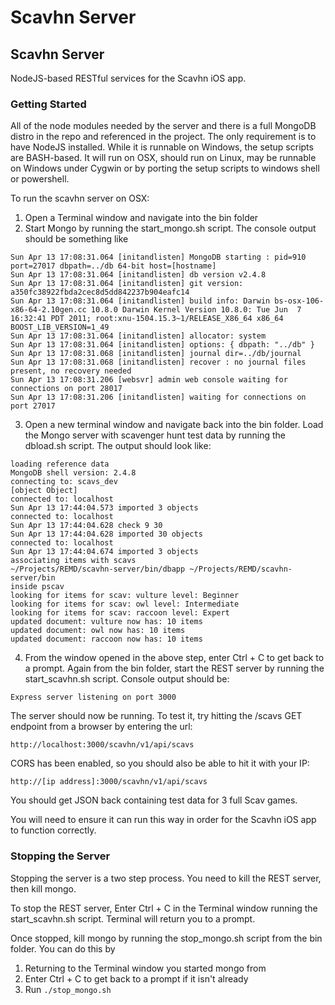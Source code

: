 Scavhn Server
==================

## Scavhn Server
NodeJS-based RESTful services for the Scavhn iOS app.

### Getting Started
All of the node modules needed by the server and there is a full MongoDB distro in the repo and referenced in the project.  The only requirement is to have NodeJS installed.  While it is runnable on Windows, the setup scripts are BASH-based.  It will run on OSX, should run on Linux, may be runnable on Windows under Cygwin or by porting the setup scripts to windows shell or powershell.

To run the scavhn server on OSX:

1. Open a Terminal window and navigate into the bin folder
2. Start Mongo by running the start_mongo.sh script.
  The console output should be something like 
  ```
  Sun Apr 13 17:08:31.064 [initandlisten] MongoDB starting : pid=910 port=27017 dbpath=../db 64-bit host=[hostname]
  Sun Apr 13 17:08:31.064 [initandlisten] db version v2.4.8
  Sun Apr 13 17:08:31.064 [initandlisten] git version: a350fc38922fbda2cec8d5dd842237b904eafc14
  Sun Apr 13 17:08:31.064 [initandlisten] build info: Darwin bs-osx-106-x86-64-2.10gen.cc 10.8.0 Darwin Kernel Version 10.8.0: Tue Jun  7 16:32:41 PDT 2011; root:xnu-1504.15.3~1/RELEASE_X86_64 x86_64 BOOST_LIB_VERSION=1_49
  Sun Apr 13 17:08:31.064 [initandlisten] allocator: system
  Sun Apr 13 17:08:31.064 [initandlisten] options: { dbpath: "../db" }
  Sun Apr 13 17:08:31.068 [initandlisten] journal dir=../db/journal
  Sun Apr 13 17:08:31.068 [initandlisten] recover : no journal files present, no recovery needed
  Sun Apr 13 17:08:31.206 [websvr] admin web console waiting for connections on port 28017
  Sun Apr 13 17:08:31.206 [initandlisten] waiting for connections on port 27017
  ```

3. Open a new terminal window and navigate back into the bin folder.  Load the Mongo server with scavenger hunt test data by running the dbload.sh script.  The output should look like:
  ```
  loading reference data
  MongoDB shell version: 2.4.8
  connecting to: scavs_dev
  [object Object]
  connected to: localhost
  Sun Apr 13 17:44:04.573 imported 3 objects
  connected to: localhost
  Sun Apr 13 17:44:04.628 check 9 30
  Sun Apr 13 17:44:04.628 imported 30 objects
  connected to: localhost
  Sun Apr 13 17:44:04.674 imported 3 objects
  associating items with scavs
  ~/Projects/REMD/scavhn-server/bin/dbapp ~/Projects/REMD/scavhn-server/bin
  inside pscav
  looking for items for scav: vulture level: Beginner
  looking for items for scav: owl level: Intermediate
  looking for items for scav: raccoon level: Expert
  updated document: vulture now has: 10 items 
  updated document: owl now has: 10 items 
  updated document: raccoon now has: 10 items
  ```

4. From the window opened in the above step, enter Ctrl + C to get back to a prompt.  Again from the bin folder, start the REST server by running the start_scavhn.sh script.  Console output should be:
  ```
  Express server listening on port 3000
  ```
  
  The server should now be running.  To test it, try hitting the /scavs GET endpoint from a browser by entering the url:
  
  ```
  http://localhost:3000/scavhn/v1/api/scavs
  ```
  
  CORS has been enabled, so you should also be able to hit it with your IP:

  ```  
  http://[ip address]:3000/scavhn/v1/api/scavs
  ```
  
  You should get JSON back containing test data for 3 full Scav games.
  
  You will need to ensure it can run this way in order for the Scavhn iOS app to function correctly.
 
 
### Stopping the Server
Stopping the server is a two step process.  You need to kill the REST server, then kill mongo.  

To stop the REST server, Enter Ctrl + C in the Terminal window running the start_scavhn.sh script.  Terminal will return you to a prompt.

Once stopped, kill mongo by running the stop_mongo.sh script from the bin folder.  You can do this by 

1. Returning to the Terminal window you started mongo from
2. Enter Ctrl + C to get back to a prompt if it isn't already
3. Run ```./stop_mongo.sh```

